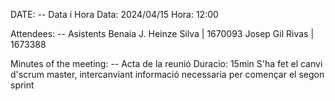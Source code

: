 DATE: -- Data i Hora
Data: 2024/04/15 Hora: 12:00

Attendees: -- Asistents
Benaia J. Heinze Silva | 1670093 Josep Gil Rivas | 1673388

Minutes of the meeting: -- Acta de la reunió
Duracio: 15min S'ha fet el canvi d'scrum master, intercanviant informació necessaria per començar el segon sprint
